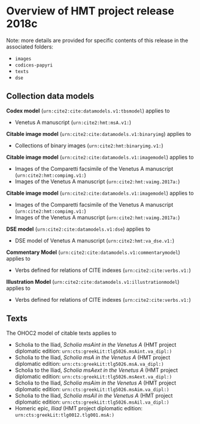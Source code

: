 # Overview of HMT project release **2018c**

Note: more details are provided for specific contents of this release in the associated folders:

-   `images`
-   `codices-papyri`
-   `texts`
-   `dse`

## Collection data models


**Codex model** (`urn:cite2:cite:datamodels.v1:tbsmodel`) applies to 

-   Venetus A manuscript (`urn:cite2:hmt:msA.v1:`)

**Citable image model** (`urn:cite2:cite:datamodels.v1:binaryimg`) applies to 

-   Collections of binary images (`urn:cite2:hmt:binaryimg.v1:`)

**Citable image model** (`urn:cite2:cite:datamodels.v1:imagemodel`) applies to 

-   Images of the Comparetti facsimile of the Venetus A manuscript (`urn:cite2:hmt:compimg.v1:`)
-   Images of the Venetus A manuscript (`urn:cite2:hmt:vaimg.2017a:`)

**Citable image model** (`urn:cite2:cite:datamodels.v1:imagemodel`) applies to 

-   Images of the Comparetti facsimile of the Venetus A manuscript (`urn:cite2:hmt:compimg.v1:`)
-   Images of the Venetus A manuscript (`urn:cite2:hmt:vaimg.2017a:`)

**DSE model** (`urn:cite2:cite:datamodels.v1:dse`) applies to 

-   DSE model of Venetus A manuscript (`urn:cite2:hmt:va_dse.v1:`)

**Commentary Model** (`urn:cite2:cite:datamodels.v1:commentarymodel`) applies to 

-   Verbs defined for relations of CITE indexes (`urn:cite2:cite:verbs.v1:`)

**Illustration Model** (`urn:cite2:cite:datamodels.v1:illustrationmodel`) applies to 

-   Verbs defined for relations of CITE indexes (`urn:cite2:cite:verbs.v1:`)

## Texts

The OHOC2 model of citable texts applies to 

-   Scholia to the Iliad, *Scholia msAint in the Venetus A* (HMT project diplomatic edition: `urn:cts:greekLit:tlg5026.msAint.va_dipl:)`
-   Scholia to the Iliad, *Scholia msA in the Venetus A* (HMT project diplomatic edition: `urn:cts:greekLit:tlg5026.msA.va_dipl:)`
-   Scholia to the Iliad, *Scholia msAext in the Venetus A* (HMT project diplomatic edition: `urn:cts:greekLit:tlg5026.msAext.va_dipl:)`
-   Scholia to the Iliad, *Scholia msAim in the Venetus A* (HMT project diplomatic edition: `urn:cts:greekLit:tlg5026.msAim.va_dipl:)`
-   Scholia to the Iliad, *Scholia msAil in the Venetus A* (HMT project diplomatic edition: `urn:cts:greekLit:tlg5026.msAil.va_dipl:)`
-   Homeric epic, *Iliad* (HMT project diplomatic edition: `urn:cts:greekLit:tlg0012.tlg001.msA:)`